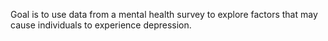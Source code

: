 Goal is to use data from a mental health survey to explore factors that may cause individuals to experience depression.
